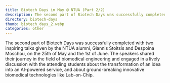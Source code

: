 ```yaml
---
title: Biotech Days in May @ NTUA (Part 2/2)
description: The second part of Biotech Days was successfully completed!
directory: biotech-days
thumb: biotech_days_2.webp
categories: other
---
```

The second part of Biotech Days was successfully completed with two inspiring talks given by the NTUA alumni, Giannis Stoitsis and Despoina Moschou, 
on the 25th of May and the 1st of June. The speakers shared their journey in the field of biomedical engineering and engaged in a lively discussion 
with the attending students about the transformation of an idea into an AI-powered service, and about ground-breaking innovative biomedical technologies 
like Lab-on-Chip.
